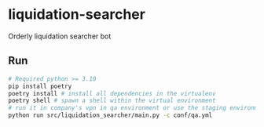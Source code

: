 # liquidation-searcher

Orderly liquidation searcher bot

## Run

```sh
# Required python >= 3.10
pip install poetry
poetry install # install all dependencies in the virtualenv
poetry shell # spawn a shell within the virtual environment
# run it in company's vpn in qa environment or use the staging environment
python run src/liquidation_searcher/main.py -c conf/qa.yml
```
